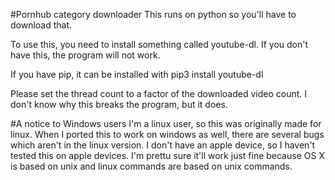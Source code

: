 #Pornhub category downloader
This runs on python so you'll have to download that.

To use this, you need to install something called youtube-dl. If you don't have this, the program will not work.

If you have pip, it can be installed with pip3 install youtube-dl


Please set the thread count to a factor of the downloaded video count. I don't know why this breaks the program, but it does.


#A notice to Windows users
I'm a linux user, so this was originally made for linux. When I ported this to work on windows as well, there are several bugs which aren't in the linux version. I don't have an apple device, so I haven't tested this on apple devices. I'm prettu sure it'll work just fine because OS X is based on unix and linux commands are based on unix commands.
